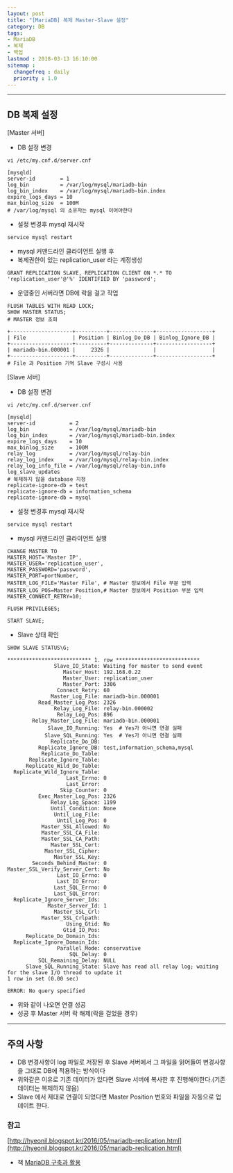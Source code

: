 ```yaml
---
layout: post
title: "[MariaDB] 복제 Master-Slave 설정"
category: DB
tags:
- MariaDB
- 복제
- 백업
lastmod : 2018-03-13 16:10:00
sitemap :
  changefreq : daily
  priority : 1.0
---
```


***

## DB 복제 설정

<!--미리보기-->

[Master 서버]

- DB 설정 변경

```
vi /etc/my.cnf.d/server.cnf

[mysqld]
server-id        = 1
log_bin          = /var/log/mysql/mariadb-bin
log_bin_index    = /var/log/mysql/mariadb-bin.index
expire_logs_days = 10
max_binlog_size  = 100M
# /var/log/mysql 의 소유자는 mysql 이어야한다
```

- 설정 변경후 mysql 재시작

```
service mysql restart
```

- mysql 커맨드라인 클라이언트 실행 후
- 복제권한이 있는 replication_user 라는 계정생성

```
GRANT REPLICATION SLAVE, REPLICATION CLIENT ON *.* TO 'replication_user'@'%' IDENTIFIED BY 'password';
```

- 운영중인 서버라면 DB에 락을 걸고 작업

```
FLUSH TABLES WITH READ LOCK;
SHOW MASTER STATUS;
# MASTER 정보 조회

+--------------------+----------+--------------+------------------+
| File               | Position | Binlog_Do_DB | Binlog_Ignore_DB |
+--------------------+----------+--------------+------------------+
| mariadb-bin.000001 |     2326 |              |                  |
+--------------------+----------+--------------+------------------+
# File 과 Position 기억 Slave 구성시 사용
```
[Slave 서버]

- DB 설정 변경

```
vi /etc/my.cnf.d/server.cnf

[mysqld]
server-id           = 2
log_bin             = /var/log/mysql/mariadb-bin
log_bin_index       = /var/log/mysql/mariadb-bin.index
expire_logs_days    = 10
max_binlog_size     = 100M
relay_log           = /var/log/mysql/relay-bin
relay_log_index     = /var/log/mysql/relay-bin.index
relay_log_info_file = /var/log/mysql/relay-bin.info
log_slave_updates
# 복제하지 않을 database 지정
replicate-ignore-db = test
replicate-ignore-db = information_schema
replicate-ignore-db = mysql
```

- 설정 변경후 mysql 재시작

```
service mysql restart
```

- mysql 커맨드라인 클라이언트 실행

```
CHANGE MASTER TO
MASTER_HOST='Master IP',
MASTER_USER='replication_user',
MASTER_PASSWORD='password',
MASTER_PORT=portNumber,
MASTER_LOG_FILE='Master File', # Master 정보에서 File 부분 입력
MASTER_LOG_POS=Master Position,# Master 정보에서 Position 부분 입력
MASTER_CONNECT_RETRY=10;
   
FLUSH PRIVILEGES;
  
START SLAVE;

```

- Slave 상태 확인

```
SHOW SLAVE STATUS\G; 

*************************** 1. row ***************************
               Slave_IO_State: Waiting for master to send event
                  Master_Host: 192.168.0.22
                  Master_User: replication_user
                  Master_Port: 3306
                Connect_Retry: 60
              Master_Log_File: mariadb-bin.000001
          Read_Master_Log_Pos: 2326
               Relay_Log_File: relay-bin.000002
                Relay_Log_Pos: 896
        Relay_Master_Log_File: mariadb-bin.000001
             Slave_IO_Running: Yes  # Yes가 아니면 연결 실패
            Slave_SQL_Running: Yes  # Yes가 아니면 연결 실패
              Replicate_Do_DB: 
          Replicate_Ignore_DB: test,information_schema,mysql
           Replicate_Do_Table: 
       Replicate_Ignore_Table: 
      Replicate_Wild_Do_Table: 
  Replicate_Wild_Ignore_Table: 
                   Last_Errno: 0
                   Last_Error: 
                 Skip_Counter: 0
          Exec_Master_Log_Pos: 2326
              Relay_Log_Space: 1199
              Until_Condition: None
               Until_Log_File: 
                Until_Log_Pos: 0
           Master_SSL_Allowed: No
           Master_SSL_CA_File: 
           Master_SSL_CA_Path: 
              Master_SSL_Cert: 
            Master_SSL_Cipher: 
               Master_SSL_Key: 
        Seconds_Behind_Master: 0
Master_SSL_Verify_Server_Cert: No
                Last_IO_Errno: 0
                Last_IO_Error: 
               Last_SQL_Errno: 0
               Last_SQL_Error: 
  Replicate_Ignore_Server_Ids: 
             Master_Server_Id: 1
               Master_SSL_Crl: 
           Master_SSL_Crlpath: 
                   Using_Gtid: No
                  Gtid_IO_Pos: 
      Replicate_Do_Domain_Ids: 
  Replicate_Ignore_Domain_Ids: 
                Parallel_Mode: conservative
                    SQL_Delay: 0
          SQL_Remaining_Delay: NULL
      Slave_SQL_Running_State: Slave has read all relay log; waiting for the slave I/O thread to update it
1 row in set (0.00 sec)

ERROR: No query specified

```

- 위와 같이 나오면 연결 성공
- 성공 후 Master 서버 락 해제(락을 걸었을 경우)

---
## 주의 사항

- DB 변경사항이 log 파일로 저장된 후 Slave 서버에서 그 파일을 읽어들여 변경사항을 그대로 DB에 적용하는 방식이다
- 위와같은 이유로 기존 데이터가 있다면 Slave 서버에 복사한 후 진행해야한다.(기존데이터는 복제하지 않음)
- Slave 에서 제대로 연결이 되었다면 Master Position 번호와 파일을 자동으로 업데이트 한다.

### 참고
[http://hyeonil.blogspot.kr/2016/05/mariadb-replication.html](http://hyeonil.blogspot.kr/2016/05/mariadb-replication.html)
- 책 [MariaDB 구축과 활용](http://www.yes24.com/24/goods/22356573?scode=032&OzSrank=1)



